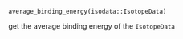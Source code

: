 ```
average_binding_energy(isodata::IsotopeData)
```

get the average binding energy of the `IsotopeData`
